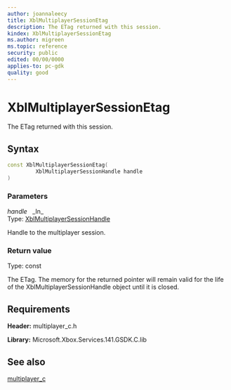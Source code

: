 ```yaml
---
author: joannaleecy
title: XblMultiplayerSessionEtag
description: The ETag returned with this session.
kindex: XblMultiplayerSessionEtag
ms.author: migreen
ms.topic: reference
security: public
edited: 00/00/0000
applies-to: pc-gdk
quality: good
---
```


# XblMultiplayerSessionEtag  

The ETag returned with this session.  

## Syntax  
  
```cpp
const XblMultiplayerSessionEtag(  
         XblMultiplayerSessionHandle handle  
)  
```  
  
### Parameters  
  
*handle* &nbsp;&nbsp;\_In\_  
Type: [XblMultiplayerSessionHandle](../handles/xblmultiplayersessionhandle.md)  
  
Handle to the multiplayer session.  
  
  
### Return value  
Type: const
  
The ETag. The memory for the returned pointer will remain valid for the life of the XblMultiplayerSessionHandle object until it is closed.
  
## Requirements  
  
**Header:** multiplayer_c.h
  
**Library:** Microsoft.Xbox.Services.141.GSDK.C.lib
  
## See also  
[multiplayer_c](../multiplayer_c_members.md)  
  
  